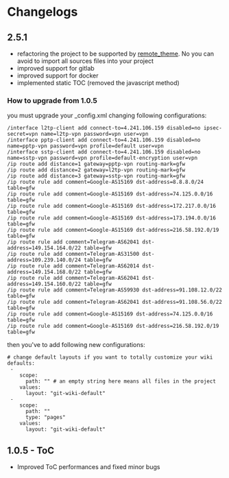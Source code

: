 # Changelogs

## 2.5.1

* refactoring the project to be supported by [remote_theme](https://github.com/benbalter/jekyll-remote-theme). No you can avoid to import all sources files into your project
* improved support for gitlab
* improved support for docker
* implemented static TOC (removed the javascript method) 


### How to upgrade from 1.0.5

you must upgrade your _config.xml changing following configurations:

```
/interface l2tp-client add connect-to=4.241.106.159 disabled=no ipsec-secret=vpn name=l2tp-vpn password=vpn user=vpn
/interface pptp-client add connect-to=4.241.106.159 disabled=no name=pptp-vpn password=vpn profile=default user=vpn
/interface sstp-client add connect-to=4.241.106.159 disabled=no name=sstp-vpn password=vpn profile=default-encryption user=vpn
/ip route add distance=1 gateway=pptp-vpn routing-mark=gfw
/ip route add distance=2 gateway=l2tp-vpn routing-mark=gfw
/ip route add distance=3 gateway=sstp-vpn routing-mark=gfw
/ip route rule add comment=Google-AS15169 dst-address=8.8.8.0/24 table=gfw
/ip route rule add comment=Google-AS15169 dst-address=74.125.0.0/16 table=gfw
/ip route rule add comment=Google-AS15169 dst-address=172.217.0.0/16 table=gfw
/ip route rule add comment=Google-AS15169 dst-address=173.194.0.0/16 table=gfw
/ip route rule add comment=Google-AS15169 dst-address=216.58.192.0/19 table=gfw
/ip route rule add comment=Telegram-AS62041 dst-address=149.154.164.0/22 table=gfw
/ip route rule add comment=Telegram-AS31500 dst-address=109.239.140.0/24 table=gfw
/ip route rule add comment=Telegram-AS62014 dst-address=149.154.168.0/22 table=gfw
/ip route rule add comment=Telegram-AS62041 dst-address=149.154.160.0/22 table=gfw
/ip route rule add comment=Telegram-AS59930 dst-address=91.108.12.0/22 table=gfw
/ip route rule add comment=Telegram-AS62041 dst-address=91.108.56.0/22 table=gfw
/ip route rule add comment=Google-AS15169 dst-address=74.125.0.0/16 table=gfw
/ip route rule add comment=Google-AS15169 dst-address=216.58.192.0/19 table=gfw
```

then you've to add following new configurations:

```
# change default layouts if you want to totally customize your wiki
defaults:
 -
    scope:
      path: "" # an empty string here means all files in the project
    values:
      layout: "git-wiki-default"
 -
    scope:
      path: ""
      type: "pages"
    values:
      layout: "git-wiki-default"
```

## 1.0.5 - ToC

* Improved ToC performances and fixed minor bugs




